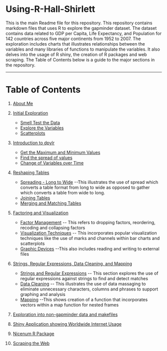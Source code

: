 # Using-R-Hall-Shirlett


This is the main Readme file for this repository. This repository contains markdown files that uses R to explore the gapminder dataset. The dataset contains data related to GDP per Capita, Life Expectancy, and Population for 142 countries across five major continents from 1952 to 2007. The exploration includes charts that illustrates relationships between the variables and many libraries of functions to manipulate the variables. It also delves into the usage of R shiny, the creation of R packages and web scraping. The Table of Contents below is a guide to the major sections in the repository.

---
# Table of Contents
1. [About Me](https://github.com/Shirlett/STAT545-hw01-Hall-Shirlett)

2. [Initial Exploration](https://github.com/Shirlett/STAT545-hw-Hall-Shirlett/tree/master/HW02)
    + [Smell Test the Data](https://github.com/Shirlett/STAT545-hw-Hall-Shirlett/blob/master/HW02/Gapminder_Explore.md#smell-test-the-data)
    + [Explore the Variables](https://github.com/Shirlett/STAT545-hw-Hall-Shirlett/blob/master/HW02/Gapminder_Explore.md#explore-individual-variables)
    + [Scatterplots](https://github.com/Shirlett/STAT545-hw-Hall-Shirlett/blob/master/HW02/Gapminder_Explore.md#scatterplot)
3.  [Introduction to dpylr](https://github.com/Shirlett/STAT545-hw-Hall-Shirlett/tree/master/HW03)
    + [Get the Maximum and Minimum Values](https://github.com/Shirlett/STAT545-hw-Hall-Shirlett/blob/master/HW03/STAT545A_HW03.md#get-the-maximum-and-minimum-of-gdp-per-capita-for-all-continents)
    + [Find the spread of values](https://github.com/Shirlett/STAT545-hw-Hall-Shirlett/blob/master/HW03/STAT545A_HW03.md#look-at-the-spread-of-gdp-per-capita-within-the-continents)
    + [Change of Variables over Time](https://github.com/Shirlett/STAT545-hw-Hall-Shirlett/blob/master/HW03/STAT545A_HW03.md#how-is-life-expectancy-changing-over-time-on-different-continents)
4.  [Reshaping Tables](https://github.com/Shirlett/STAT545-hw-Hall-Shirlett/tree/master/HW04)
    + [Spreading - Long to Wide](https://github.com/Shirlett/STAT545-hw-Hall-Shirlett/blob/master/HW04/STAT545-HW04.md#reshaping)
  --This illustrates the use of spread which converts a table format from long to wide as opposed to gather which converts a table from wide to long.
    + [Joining Tables](https://github.com/Shirlett/STAT545-hw-Hall-Shirlett/blob/master/HW04/STAT545-HW04.md#activity-1---explore-different-types-of-join-between-gapminder-and-new-dataframe)
    + [Merging and Matching Tables](https://github.com/Shirlett/STAT545-hw-Hall-Shirlett/blob/master/HW04/STAT545-HW04.md#activity-3---merging-and-matching)
5.  [Factoring and Visualization](https://github.com/Shirlett/STAT545-hw-Hall-Shirlett/tree/master/HW05)
    + [Factor Management](https://github.com/Shirlett/STAT545-hw-Hall-Shirlett/blob/master/HW05/STAT545-HW05.md#factor-management) -- This refers to dropping factors, reordering, recoding and collapsing factors
    + [Visualization Techniques](https://github.com/Shirlett/STAT545-hw-Hall-Shirlett/blob/master/HW05/STAT545-HW05.md#visualization)
  -- This incorporates popular visualization techniques like the use of marks and channels within bar charts and scatterplots
    + [Graphic Devices](https://github.com/Shirlett/STAT545-hw-Hall-Shirlett/blob/master/HW05/STAT545-HW05.md#graphic-devices)
  --This also includes reading and writing to external files
6.  [Strings, Regular Expressions, Data Cleaning, and Mapping](https://github.com/Shirlett/STAT545-hw-Hall-Shirlett/tree/master/HW06)
    + [Strings and Regular Expressions](https://github.com/Shirlett/STAT545-hw-Hall-Shirlett/blob/master/HW06/STAT545-HW06-Part1.md#string-basics) 
  -- This section explores the use of regular expressions against strings to find and detect matches
    + [Data Cleaning](https://github.com/Shirlett/STAT545-hw-Hall-Shirlett/blob/master/HW06/STAT545-HW06-Part2.md#data-cleansing) 
  -- This illustrates the use of data massaging to eliminate unnecessary characters, columns and phrases to support graphing and analysis
    + [Mapping](https://github.com/Shirlett/STAT545-hw-Hall-Shirlett/blob/master/HW06/STAT545-HW06-Part2.md#extraction-of-reverse-geographic-codes)
  --This shows creation of a function that incorporates vectors within a map function for nested frames
7.  [Exploration into non-gapminder data and makefiles](https://github.com/Shirlett/STAT545-hw-Hall-Shirlett/tree/master/HW07)
8.  [Shiny Application showing Worldwide Internet Usage](https://github.com/Shirlett/STAT545-hw-Hall-Shirlett/tree/master/HW08)
9.  [Nicenum R Package](https://github.com/Shirlett/STAT545-hw-Hall-Shirlett/tree/master/HW09)
10. [Scraping the Web](https://github.com/Shirlett/STAT545-hw-Hall-Shirlett/tree/master/HW10)
